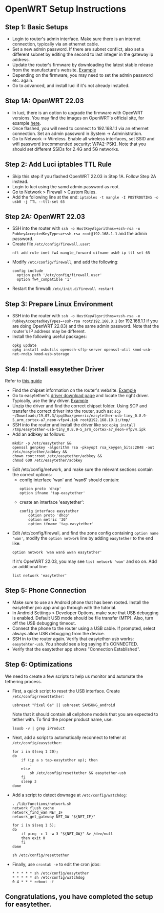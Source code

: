 # OpenWRT Setup Instructions

## Step 1: Basic Setups
- Login to router's admin interface. Make sure there is an internet connection, typically via an ethernet cable.
- Set a new admin password. If there are subnet conflict, also set a different subnet by editing the second to last integer in the gateway ip address.
- Update the router's firmware by downloading the latest stable release from the manufacture's website. [Example](https://dl.gl-inet.com/?model=ax1800)
- Depending on the firmware, you may need to set the admin password etc. again.
- Go to advanced, and install luci if it's not already installed.

## Step 1A: OpenWRT 22.03
- In luci, there is an option to upgrade the firmware with OpenWRT versions. You may find the images on OpenWRT's official site, for example [here](https://openwrt.org/toh/gl.inet/gl-b1300#upgrading_openwrt).
- Once flashed, you will need to connect to 192.168.1.1 via an ethernet connection. Set an admin password in System -> Administration.
- Go to Network -> Wireless. Enable all wireless interfaces, set SSID and wifi password (recommended security: WPA2-PSK). Note that you should set different SSIDs for 2.4G and 5G networks.

## Step 2: Add Luci iptables TTL Rule
- Skip this step if you flashed OpenWRT 22.03 in Step 1A. Follow Step 2A instead.
- Login to luci using the samd admin password as root.
- Go to Network > Firewall > Custom Rules.
- Add the following line at the end:
```iptables -t mangle -I POSTROUTING -o usb0 -j TTL --ttl-set 65```

## Step 2A: OpenWRT 22.03
- SSH into the router with ```ssh -o HostKeyAlgorithms=+ssh-rsa -o PubkeyAcceptedKeyTypes=+ssh-rsa root@192.168.1.1``` and the admin password.
- Create file ```/etc/config/firewall.user```:
  ```
  nft add rule inet fw4 mangle_forward oifname usb0 ip ttl set 65
  ```
- Modify ```/etc/config/firewall```, and add the following:
  ```
  config include
    option path '/etc/config/firewall.user'
    option fw4_compatible '1'
  ```
- Restart the firewall: ```/etc/init.d/firewall restart```

## Step 3: Prepare Linux Environment
- SSH into the router with ```ssh -o HostKeyAlgorithms=+ssh-rsa -o PubkeyAcceptedKeyTypes=+ssh-rsa root@192.168.8.1``` (or 192.168.1.1 if you are doing OpenWRT 22.03) and the same admin password. Note that the router's IP address may be different.
- Install the following useful packages:
    ```
    opkg update
    opkg install usbutils openssh-sftp-server openssl-util kmod-usb-net-rndis kmod-usb-storage
    ```

## Step 4: Install easytether Driver
Refer to [this guide](https://docs.gl-inet.com/en/3/tutorials/tether/)
- Find the chipset information on the router's website. [Example](https://www.gl-inet.com/products/gl-ax1800/#specs)
- Go to easytether's [driver download page](http://www.mobile-stream.com/easytether/drivers.html) and locate the right driver. Typically, use the tiny driver. [Example](http://www.mobile-stream.com/beta/openwrt/easytether-usb-tiny_0.8.9-5_openwrt-19.07.3.zip)
- Unzip the driver and find the correct chipset folder. Using SCP and transfer the correct driver into the router, such as:
    ```scp ~/Downloads/19.07.3/ipq40xx/generic/easytether-usb-tiny_0.8.9-5_arm_cortex-a7_neon-vfpv4.ipk root@192.168.10.1:/tmp/```
- SSH into the router and install the driver like so: ```opkg install /tmp/easytether-usb-tiny_0.8.9-5_arm_cortex-a7_neon-vfpv4.ipk```
- Add an adbkey as follows:
    ```
    mkdir -p /etc/easytether &&
    openssl genpkey -algorithm rsa -pkeyopt rsa_keygen_bits:2048 -out /etc/easytether/adbkey &&
    chown root:root /etc/easytether/adbkey &&
    chmod 600 /etc/easytether/adbkey
    ```
- Edit /etc/config/network, and make sure the relevant sections contain the correct options:
  - config interface 'wan' and 'wan6' should contain:
    ```
    option proto 'dhcp'
    option ifname 'tap-easytether'
    ```
  - create an interface 'easytether':
    ```
    config interface easytether
        option proto 'dhcp'
        option metric '30'
        option ifname 'tap-easytether'
    ```
- Edit /etc/config/firewall, and find the zone config containing ```option name 'wan'```, modify the ```option network``` line by adding ```easytether``` to the end like:
    ```
    option network 'wan wan6 wwan easytether'
    ```
  If it's OpenWRT 22.03, you may see ```list network 'wan'``` and so on. Add an additional line:
    ```
    list network 'easytether'
    ```

## Step 5: Phone Connection
- Make sure to use an Android phone that has been rooted. Install the easytether pro app and go through with the tutorial.
- In Android Settings > Developer Options, make sure that USB debugging is enabled. Default USB mode should be file transfer (MTP). Also, turn off the USB debugging timeout.
- Connect the phone to the router using a USB cable. If prompted, select always allow USB debugging from the device.
- SSH in to the router again. Verify that easytether-usb works: ```easytehter-usb```. You should see a log saying it's CONNECTED.
- Verify that the easytether app shows "Connection Established".

## Step 6: Optimizations
We need to create a few scripts to help us monitor and automate the tethering process.
- First, a quick script to reset the USB interface. Create ```/etc/config/resettether```:
  ```
  usbreset "Pixel 6a" || usbreset SAMSUNG_android
  ```
  Note that it should contain all cellphone models that you are expected to tether with. To find the proper product name, use:
  ```
  lsusb -v | grep iProduct
  ```
- Next, add a script to automatically reconnect to tether at ```/etc/config/easytether```:
  ```
  for i in $(seq 1 20);
  do
      if (ip a s tap-easytether up); then
          :
      else
          sh /etc/config/resettether && easytether-usb
      fi
      sleep 3
  done
  ```
- Add a script to detect downage at ```/etc/config/watchdog```:
  ```
  . /lib/functions/network.sh
  network_flush_cache
  network_find_wan NET_IF
  network_get_gateway NET_GW "${NET_IF}"

  for i in $(seq 1 5);
  do
      if ping -c 1 -w 3 "${NET_GW}" &> /dev/null
      then exit 0
      fi
  done

  sh /etc/config/resettether
  ```
- Finally, use ```crontab -e``` to edit the cron jobs:
  ```
  * * * * * sh /etc/config/easytether
  * * * * * sh /etc/config/watchdog
  0 4 * * * reboot -f
  ```

## Congratulations, you have completed the setup for easytether.
